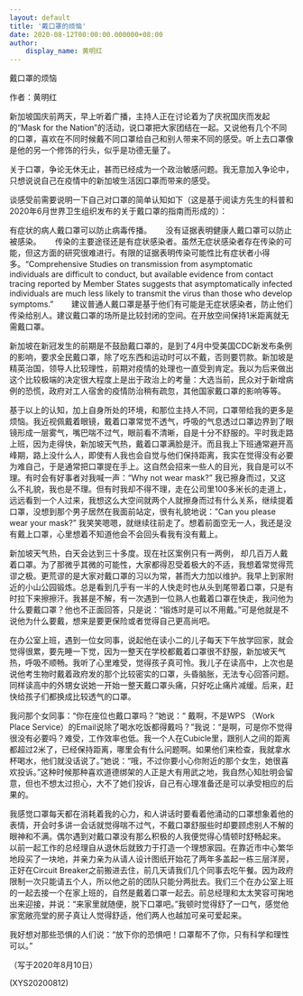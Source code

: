 ```yaml
---
layout: default
title: '戴口罩的烦恼'
date: 2020-08-12T00:00:00.000000+08:00
author:
    display_name: 黄明红
---
```


戴口罩的烦恼

作者：黄明红

新加坡国庆前两天，早上听着广播，主持人正在讨论着为了庆祝国庆而发起的“Mask for the Nation”的活动，说口罩把大家团结在一起。又说他有几个不同的口罩，喜欢在不同时候戴不同口罩给自己和别人带来不同的感受。听上去口罩像是他的另一个修饰的行头，似乎是功德无量了。

关于口罩，争论无休无止，甚而已经成为一个政治敏感问题。我无意加入争论中， 只想说说自己在疫情中的新加坡生活因口罩而带来的感受。

谈感受前需要说明一下自己对口罩的简单认知如下（这是基于阅读方先生的科普和2020年6月世界卫生组织发布的关于戴口罩的指南而形成的）：

有症状的病人戴口罩可以防止病毒传播。　　	没有证据表明健康人戴口罩可以防止被感染。　　	传染的主要途径还是有症状感染者。虽然无症状感染者存在传染的可能，但这方面的研究很难进行。有限的证据表明传染可能性比有症状者小得多。“Comprehensive Studies on transmission from asymptomatic individuals are difficult to conduct, but available evidence from contact tracing reported by Member States suggests that asymptomatically infected individuals are much less likely to transmit the virus than those who develop symptoms.”　　	建议普通人戴口罩是基于他们有可能是无症状感染者，防止他们传染给别人。建议戴口罩的场所是比较封闭的空间。在开放空间保持1米距离就无需戴口罩。

新加坡在新冠发生的前期是不鼓励戴口罩的，是到了4月中受美国CDC新发布条例的影响，要求全民戴口罩，除了吃东西和运动时可以不戴，否则要罚款。新加坡是精英治国，领导人比较理性，前期对疫情的处理也一直受到肯定。我以为后来做出这个比较极端的决定很大程度上是出于政治上的考量：大选当前，民众对于新增病例的恐慌，政府对工人宿舍的疫情防治稍有疏忽，其他国家戴口罩的影响等等。

基于以上的认知，加上自身所处的环境，和那位主持人不同，口罩带给我的更多是烦恼。我近视佩戴着眼镜，戴着口罩常觉不透气，呼吸的气息透过口罩边界到了眼镜形成一层雾气，嘴巴喘不过气，眼前看不清晰，自是十分不舒服的。平时我走路上班，因为走得快，新加坡天气热，戴着口罩满脸是汗。而且我上下班通常避开高峰期，路上没什么人，即使有人我也会自觉与他们保持距离，我实在觉得没有必要为难自己，于是通常把口罩提在手上。这自然会招来一些人的目光，我自是可以不理。有时会有好事者对我喊一声：“Why not wear mask?” 我已擦身而过，又这么不礼貌，我也是不理。但有时我却不得不理，走在公司里100多米长的走道上，远远看到一个人过来，我想这么大空间就两个人就擦身而过有什么关系，继续提着口罩，没想到那个男子居然在我面前站定，很有礼貌地说：”Can you please wear your mask?” 我笑笑嗯嗯，就继续往前走了。想着前面空无一人，我还是没有戴上口罩，心里想着不知道他会不会回头看我有没有戴上。

新加坡天气热，白天会达到三十多度。现在社区案例只有一两例， 却几百万人戴着口罩。为了那微乎其微的可能性，大家都得忍受着极大的不适，我想着常觉得荒谬之极。更荒谬的是大家对戴口罩的习以为常，甚而大力加以维护。我早上到家附近的小山公园锻炼。总是看到几乎有一半的人快走时也从头到尾带着口罩，只是有时拉下来擦擦汗。我甚是不解，有一次遇到一位熟人也戴着口罩在快走，我问他为什么要戴口罩？他也不正面回答，只是说：“锻炼时是可以不用戴。”可是他就是不说他为什么要戴，想来是要更保险或者觉得自己更高尚吧。

在办公室上班，遇到一位女同事，说起他在读小二的儿子每天下午放学回家，就会觉得很累，要先睡一下觉，因为一整天在学校都戴着口罩很不舒服，新加坡天气热，呼吸不顺畅。我听了心里难受，觉得孩子真可怜。我儿子在读高中，上次也是说他考生物时戴着政府发的那个比较密实的口罩，头昏脑胀，无法专心回答问题。同样读高中的外甥女说她一开始一整天戴口罩头痛，只好吃止痛片减缓。后来，赶快给孩子们都换成比较透气的口罩。

我问那个女同事：“你在座位也戴口罩吗？”她说：“ 戴啊，不是WPS （Work Place Service）的Email说除了喝水吃饭都得戴吗？”我说：“是啊，可是你不觉得很没有必要吗？难受，工作效率也低。我一个人在Cubicle里，跟别人之间的距离都超过2米了，已经保持距离，哪里会有什么问题啊。如果他们来检查，我就拿水杯喝水，他们就没话说了。”她说：“哦，不过你要小心你附近的那个女生，她很喜欢投诉。”这种时候那种喜欢道德绑架的人正是大有用武之地，我自然心知肚明会留意，但也不想太过担心，大不了她们投诉，自己有心理准备还是可以承受相应的后果的。

我感觉口罩每天都在消耗着我的心力，和人讲话时要看着他涌动的口罩想象着他的表情，开会时多讲一会话就觉得喘不过气，不戴口罩舒服些时却要顾虑别人不解的眼神和不满。偶尔遇到对戴口罩没有那么积极的人我便觉得心情顿时舒畅起来。 以前一起工作的总经理自从退休后就致力于打造一个理想家园。在靠近市中心繁华地段买了一块地，并亲力亲为从请人设计图纸开始花了两年多盖起一栋三层洋房， 正好在Circuit Breaker之前搬进去住，前几天请我们几个同事去吃午餐。因为政府限制一次只能请五个人，所以他之前的团队只能分两批去。我们三个在办公室上班的一起去接一个在家上班的，自然是戴着口罩一起去。前总经理和太太笑容可掬地出来迎接，并说：“来家里就随便，脱下口罩吧。”我顿时觉得舒了一口气，感觉他家宽敞亮堂的房子真让人觉得舒适，他们两人也越加可亲可爱起来。

我好想对那些恐惧的人们说：“放下你的恐惧吧！口罩帮不了你，只有科学和理性可以。”

（写于2020年8月10日）

(XYS20200812)

